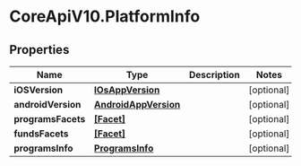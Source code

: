 # CoreApiV10.PlatformInfo

## Properties
Name | Type | Description | Notes
------------ | ------------- | ------------- | -------------
**iOSVersion** | [**IOsAppVersion**](IOsAppVersion.md) |  | [optional] 
**androidVersion** | [**AndroidAppVersion**](AndroidAppVersion.md) |  | [optional] 
**programsFacets** | [**[Facet]**](Facet.md) |  | [optional] 
**fundsFacets** | [**[Facet]**](Facet.md) |  | [optional] 
**programsInfo** | [**ProgramsInfo**](ProgramsInfo.md) |  | [optional] 


